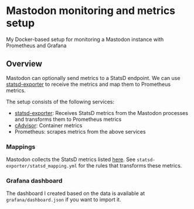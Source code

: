 # Mastodon monitoring and metrics setup

My Docker-based setup for monitoring a Mastodon instance with Prometheus and Grafana

## Overview

Mastodon can optionally send metrics to a StatsD endpoint. We can use [statsd-exporter](https://github.com/prometheus/statsd_exporter) to receive the metrics and map them to Prometheus metrics.

The setup consists of the following services:

- [statsd-exporter](https://github.com/prometheus/statsd_exporter): Receives StatsD metrics from the Mastodon processes and transforms them to Prometheus metrics
- [cAdvisor](https://github.com/google/cadvisor): Container metrics
- Prometheus: scrapes metrics from the above services

### Mappings

Mastodon collects the StatsD metrics listed [here](https://github.com/localshred/nsa#built-in-collectors). See `statsd-exporter/statsd_mapping.yml` for the rules that transforms these metrics.

### Grafana dashboard

The dashboard I created based on the data is available at `grafana/dashboard.json` if you want to import it.
